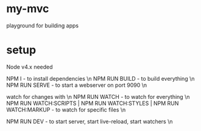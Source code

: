 # my-mvc
playground for building apps


# setup
Node v4.x needed

NPM I - to install dependencies \n
NPM RUN BUILD - to build everything \n
NPM RUN SERVE - to start a webserver on port 9090 \n

watch for changes with \n
NPM RUN WATCH - to watch for everything \n
NPM RUN WATCH:SCRIPTS | NPM RUN WATCH:STYLES | NPM RUN WATCH:MARKUP - to watch for specific files \n

NPM RUN DEV - to start server, start live-reload, start watchers \n
